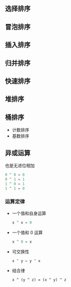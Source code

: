 ## 选择排序

## 冒泡排序

## 插入排序

## 归并排序

## 快速排序

## 堆排序

## 桶排序

*  计数排序
* 基数排序





## 异或运算

也是无进位相加

```go
0 ^ 0 = 0
0 ^ 1 = 1
1 ^ 0 = 1
1 ^ 1 = 0
```

### 运算定律

* 一个值和自身运算

  ```go
  x ^ x = 0
  ```

* 一个值和 0 运算

  ```go
  x ^ 0 = x
  ```

* 可交换性

  ```go
  x ^ y = y ^ x
  ```

* 结合律

  ```
  x ^ (y ^ z) = (x ^ y) ^ z
  ```